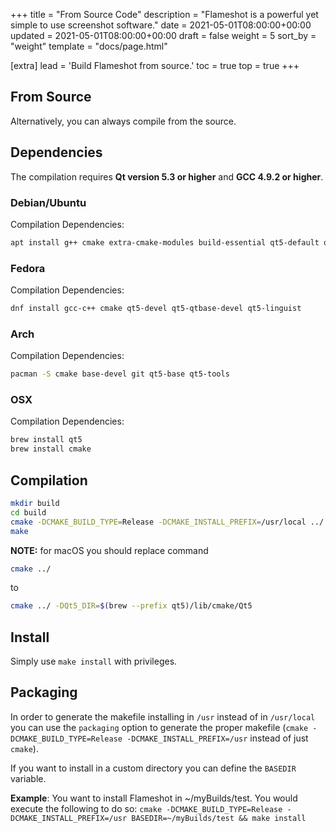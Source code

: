 +++
title = "From Source Code"
description = "Flameshot is a powerful yet simple to use screenshot software."
date = 2021-05-01T08:00:00+00:00
updated = 2021-05-01T08:00:00+00:00
draft = false
weight = 5
sort_by = "weight"
template = "docs/page.html"

[extra]
lead = 'Build Flameshot from source.'
toc = true
top = true
+++


## From Source

Alternatively, you can always compile from the source.


## Dependencies

The compilation requires **Qt version 5.3 or higher** and **GCC 4.9.2 or higher**.

### Debian/Ubuntu
Compilation Dependencies:
```sh
apt install g++ cmake extra-cmake-modules build-essential qt5-default qttools5-dev-tools qttools5-dev libqt5dbus5 libqt5network5 libqt5core5a libqt5widgets5 libqt5gui5 libqt5svg5-dev
```

### Fedora
Compilation Dependencies:
```sh
dnf install gcc-c++ cmake qt5-devel qt5-qtbase-devel qt5-linguist
```

### Arch
Compilation Dependencies:
```sh
pacman -S cmake base-devel git qt5-base qt5-tools
```

### OSX
Compilation Dependencies:
```sh
brew install qt5
brew install cmake
```


## Compilation

```sh
mkdir build
cd build
cmake -DCMAKE_BUILD_TYPE=Release -DCMAKE_INSTALL_PREFIX=/usr/local ../
make
```

**NOTE:** for macOS you should replace command
```sh
cmake ../
```
to
```sh
cmake ../ -DQt5_DIR=$(brew --prefix qt5)/lib/cmake/Qt5
```

## Install
Simply use `make install` with privileges.

## Packaging
In order to generate the makefile installing in `/usr` instead of in `/usr/local` you can use the `packaging` option to generate the proper makefile (`cmake -DCMAKE_BUILD_TYPE=Release -DCMAKE_INSTALL_PREFIX=/usr` instead of just `cmake`).

If you want to install in a custom directory you can define the `BASEDIR` variable.

**Example**:
You want to install Flameshot in ~/myBuilds/test. You would execute the following to do so:
`cmake -DCMAKE_BUILD_TYPE=Release -DCMAKE_INSTALL_PREFIX=/usr BASEDIR=~/myBuilds/test && make install`
